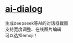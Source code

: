 # [ai-dialog](https://fanethedivine.github.io/ai-dialog/)

生成deepseek等AI的对话框截图  
支持宽度调整、在线图片编辑  
可以选择emoji！
